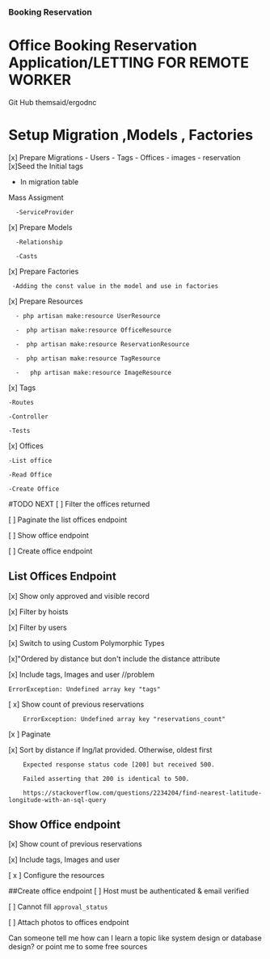 
### Booking Reservation
# Office Booking Reservation Application/LETTING FOR REMOTE WORKER
Git Hub
themsaid/ergodnc

# Setup Migration ,Models , Factories

[x] Prepare Migrations
    - Users
    - Tags
    - Offices
    - images
    - reservation
[x]Seed the Initial tags

   - In migration table

   Mass Assigment 

      -ServiceProvider

[x] Prepare Models

      -Relationship

      -Casts

[x] Prepare Factories

     -Adding the const value in the model and use in factories

[x] Prepare Resources

      - php artisan make:resource UserResource

      -  php artisan make:resource OfficeResource 

      -  php artisan make:resource ReservationResource

      -  php artisan make:resource TagResource

      -   php artisan make:resource ImageResource

[x] Tags

    -Routes

    -Controller

    -Tests


[x] Offices

    -List office 

    -Read Office

    -Create Office

#TODO NEXT
[ ] Filter the offices returned

[ ] Paginate the list offices endpoint

[ ] Show office endpoint

[ ] Create office endpoint

## List Offices Endpoint

[x] Show only approved and visible record

[x] Filter by hoists

[x] Filter by users

[x] Switch to using Custom Polymorphic Types

[x]"Ordered by distance but don't include the distance attribute

[x] Include tags, Images and user //problem

    ErrorException: Undefined array key "tags"

[ x] Show count of previous reservations

        ErrorException: Undefined array key "reservations_count"

[x ] Paginate

[x] Sort by distance if lng/lat provided. Otherwise, oldest first

        Expected response status code [200] but received 500.

        Failed asserting that 200 is identical to 500.

        https://stackoverflow.com/questions/2234204/find-nearest-latitude-longitude-with-an-sql-query

## Show Office endpoint

[x] Show count of previous reservations

[x] Include tags, Images and user

[ x ] Configure the resources

##Create office endpoint
[ ] Host must be authenticated & email verified

[ ] Cannot fill `approval_status`

[ ] Attach photos to offices endpoint



​Can someone tell me how can I learn a topic like system design or database design? or point me to some free sources
